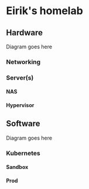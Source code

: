 # Eirik's homelab

## Hardware

Diagram goes here

### Networking

### Server(s)

#### NAS

#### Hypervisor

## Software

Diagram goes here

### Kubernetes

#### Sandbox

#### Prod


